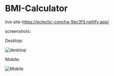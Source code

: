 # BMI-Calculator
live site-https://eclectic-concha-9ec3f3.netlify.app/

screenshots:

Desktop:

![desktop](https://user-images.githubusercontent.com/95960286/184502684-f39079e2-6069-4344-a5e6-bcef6b98e4f6.png)

Mobile:

![Mobile](https://user-images.githubusercontent.com/95960286/184502691-72ce70e5-3929-41d4-b153-f78477522309.png)
